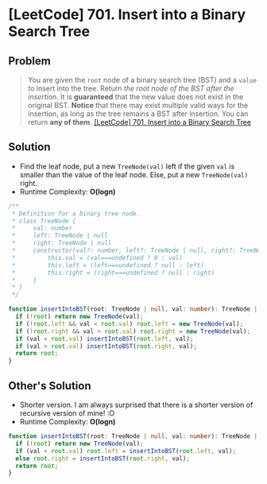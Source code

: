 # [LeetCode] 701. Insert into a Binary Search Tree

## Problem

> You are given the `root` node of a binary search tree (BST) and a `value` to insert into the tree. Return _the root node of the BST after the insertion_. It is **guaranteed** that the new value does not exist in the original BST.
> **Notice** that there may exist multiple valid ways for the insertion, as long as the tree remains a BST after insertion. You can return **any of them**.
> [[LeetCode] 701. Insert into a Binary Search Tree](https://leetcode.com/problems/insert-into-a-binary-search-tree/description/?envType=study-plan&id=data-structure-i)

## Solution

- Find the leaf node, put a new `TreeNode(val)` left if the given `val` is smaller than the value of the leaf node. Else, put a new `TreeNode(val)` right.
- Runtime Complexity: **O(logn)**

```typescript
/**
 * Definition for a binary tree node.
 * class TreeNode {
 *     val: number
 *     left: TreeNode | null
 *     right: TreeNode | null
 *     constructor(val?: number, left?: TreeNode | null, right?: TreeNode | null) {
 *         this.val = (val===undefined ? 0 : val)
 *         this.left = (left===undefined ? null : left)
 *         this.right = (right===undefined ? null : right)
 *     }
 * }
 */

function insertIntoBST(root: TreeNode | null, val: number): TreeNode | null {
  if (!root) return new TreeNode(val);
  if (!root.left && val < root.val) root.left = new TreeNode(val);
  if (!root.right && val > root.val) root.right = new TreeNode(val);
  if (val < root.val) insertIntoBST(root.left, val);
  if (val > root.val) insertIntoBST(root.right, val);
  return root;
}
```

## Other's Solution

- Shorter version. I am always surprised that there is a shorter version of recursive version of mine! :O
- Runtime Complexity: **O(logn)**

```typescript
function insertIntoBST(root: TreeNode | null, val: number): TreeNode | null {
  if (!root) return new TreeNode(val);
  if (val < root.val) root.left = insertIntoBST(root.left, val);
  else root.right = insertIntoBST(root.right, val);
  return root;
}
```
